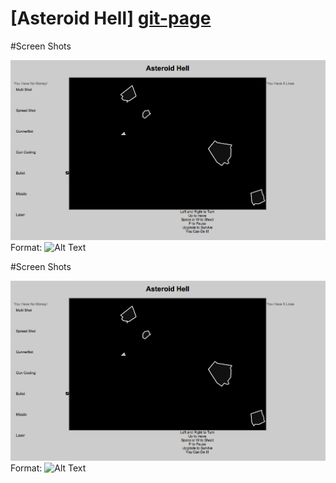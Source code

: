 # [Asteroid Hell] [git-page]

[git-page]: http://danherr.github.io/Asteroids-thing/asteroids/


#Screen Shots

![Screen Shot 1](/images/screen_shot_1.png)
Format: ![Alt Text](url)


#Screen Shots

![Screen Shot 1](/images/screen_shot_1.png)
Format: ![Alt Text](url)
